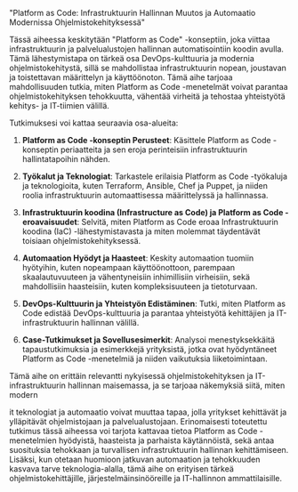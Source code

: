 "Platform as Code: Infrastruktuurin Hallinnan Muutos ja Automaatio Modernissa Ohjelmistokehityksessä"

Tässä aiheessa keskitytään "Platform as Code" -konseptiin, joka viittaa infrastruktuurin ja palvelualustojen hallinnan automatisointiin koodin avulla. Tämä lähestymistapa on tärkeä osa DevOps-kulttuuria ja modernia ohjelmistokehitystä, sillä se mahdollistaa infrastruktuurin nopean, joustavan ja toistettavan määrittelyn ja käyttöönoton. Tämä aihe tarjoaa mahdollisuuden tutkia, miten Platform as Code -menetelmät voivat parantaa ohjelmistokehityksen tehokkuutta, vähentää virheitä ja tehostaa yhteistyötä kehitys- ja IT-tiimien välillä.

Tutkimuksesi voi kattaa seuraavia osa-alueita:

1. **Platform as Code -konseptin Perusteet**: Käsittele Platform as Code -konseptin periaatteita ja sen eroja perinteisiin infrastruktuurin hallintatapoihin nähden.

2. **Työkalut ja Teknologiat**: Tarkastele erilaisia Platform as Code -työkaluja ja teknologioita, kuten Terraform, Ansible, Chef ja Puppet, ja niiden roolia infrastruktuurin automaattisessa määrittelyssä ja hallinnassa.

3. **Infrastruktuurin koodina (Infrastructure as Code) ja Platform as Code -eroavaisuudet**: Selvitä, miten Platform as Code eroaa Infrastruktuurin koodina (IaC) -lähestymistavasta ja miten molemmat täydentävät toisiaan ohjelmistokehityksessä.

4. **Automaation Hyödyt ja Haasteet**: Keskity automaation tuomiin hyötyihin, kuten nopeampaan käyttöönottoon, parempaan skaalautuvuuteen ja vähentyneisiin inhimillisiin virheisiin, sekä mahdollisiin haasteisiin, kuten kompleksisuuteen ja tietoturvaan.

5. **DevOps-Kulttuurin ja Yhteistyön Edistäminen**: Tutki, miten Platform as Code edistää DevOps-kulttuuria ja parantaa yhteistyötä kehittäjien ja IT-infrastruktuurin hallinnan välillä.

6. **Case-Tutkimukset ja Sovellusesimerkit**: Analysoi menestyksekkäitä tapaustutkimuksia ja esimerkkejä yrityksistä, jotka ovat hyödyntäneet Platform as Code -menetelmiä ja niiden vaikutuksia liiketoimintaan.

Tämä aihe on erittäin relevantti nykyisessä ohjelmistokehityksen ja IT-infrastruktuurin hallinnan maisemassa, ja se tarjoaa näkemyksiä siitä, miten modern

it teknologiat ja automaatio voivat muuttaa tapaa, jolla yritykset kehittävät ja ylläpitävät ohjelmistojaan ja palvelualustojaan. Erinomaisesti toteutettu tutkimus tässä aiheessa voi tarjota kattavaa tietoa Platform as Code -menetelmien hyödyistä, haasteista ja parhaista käytännöistä, sekä antaa suosituksia tehokkaan ja turvallisen infrastruktuurin hallinnan kehittämiseen. Lisäksi, kun otetaan huomioon jatkuvan automaation ja tehokkuuden kasvava tarve teknologia-alalla, tämä aihe on erityisen tärkeä ohjelmistokehittäjille, järjestelmäinsinööreille ja IT-hallinnon ammattilaisille.
